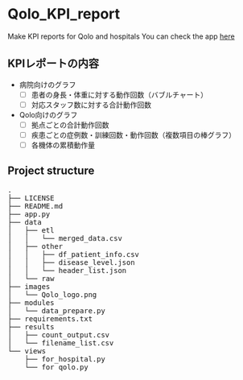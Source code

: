 # Qolo_KPI_report
Make KPI reports for Qolo and hospitals
You can check the app [here](https://qolokpireport-ices462esn6yfrufuyxwoz.streamlit.app/ "app")

## KPIレポートの内容
- 病院向けのグラフ
  - [ ] 患者の身長・体重に対する動作回数（バブルチャート）
  - [ ] 対応スタッフ数に対する合計動作回数
- Qolo向けのグラフ
  - [ ] 拠点ごとの合計動作回数
  - [ ] 疾患ごとの症例数・訓練回数・動作回数（複数項目の棒グラフ）
  - [ ] 各機体の累積動作量

## Project structure
<pre>
.
├── LICENSE
├── README.md
├── app.py
├── data
│   ├── etl
│   │   └── merged_data.csv
│   ├── other
│   │   ├── df_patient_info.csv
│   │   ├── disease_level.json
│   │   └── header_list.json
│   └── raw
├── images
│   └── Qolo_logo.png
├── modules
│   └── data_prepare.py
├── requirements.txt
├── results
│   ├── count_output.csv
│   └── filename_list.csv
└── views
    ├── for_hospital.py
    └── for_qolo.py
</pre>